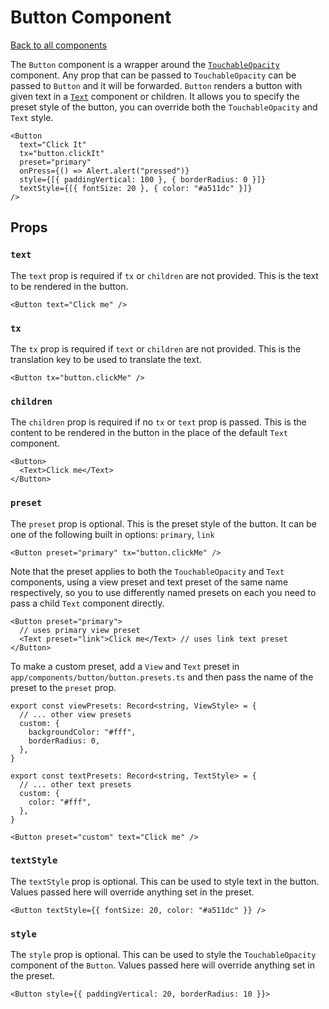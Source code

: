 # Button Component

[Back to all components](./Components.md)

The `Button` component is a wrapper around the [`TouchableOpacity`](https://reactnative.dev/docs/touchableopacity) component. Any prop that can be passed to `TouchableOpacity` can be passed to `Button` and it will be forwarded. `Button` renders a button with given text in a [`Text`](./Components-Text.md) component or children. It allows you to specify the preset style of the button, you can override both the `TouchableOpacity` and `Text` style.

```tsx
<Button
  text="Click It"
  tx="button.clickIt"
  preset="primary"
  onPress={() => Alert.alert("pressed")}
  style={[{ paddingVertical: 100 }, { borderRadius: 0 }]}
  textStyle={[{ fontSize: 20 }, { color: "#a511dc" }]}
/>
```

## Props

### `text`

The `text` prop is required if `tx` or `children` are not provided. This is the text to be rendered in the button.

```tsx
<Button text="Click me" />
```

### `tx`

The `tx` prop is required if `text` or `children` are not provided. This is the translation key to be used to translate the text.

```tsx
<Button tx="button.clickMe" />
```

### `children`

The `children` prop is required if no `tx` or `text` prop is passed. This is the content to be rendered in the button in the place of the default `Text` component.

```tsx
<Button>
  <Text>Click me</Text>
</Button>
```

### `preset`

The `preset` prop is optional. This is the preset style of the button. It can be one of the following built in options: `primary`, `link`

```tsx
<Button preset="primary" tx="button.clickMe" />
```

Note that the preset applies to both the `TouchableOpacity` and `Text` components, using a view preset and text preset of the same name respectively, so you to use differently named presets on each you need to pass a child `Text` component directly.

```tsx
<Button preset="primary">
  // uses primary view preset
  <Text preset="link">Click me</Text> // uses link text preset
</Button>
```

To make a custom preset, add a `View` and `Text` preset in `app/components/button/button.presets.ts` and then pass the name of the preset to the `preset` prop.

```tsx
export const viewPresets: Record<string, ViewStyle> = {
  // ... other view presets
  custom: {
    backgroundColor: "#fff",
    borderRadius: 0,
  },
}

export const textPresets: Record<string, TextStyle> = {
  // ... other text presets
  custom: {
    color: "#fff",
  },
}
```

```tsx
<Button preset="custom" text="Click me" />
```

### `textStyle`

The `textStyle` prop is optional. This can be used to style text in the button. Values passed here will override anything set in the preset.

```tsx
<Button textStyle={{ fontSize: 20, color: "#a511dc" }} />
```

### `style`

The `style` prop is optional. This can be used to style the `TouchableOpacity` component of the `Button`. Values passed here will override anything set in the preset.

```tsx
<Button style={{ paddingVertical: 20, borderRadius: 10 }}>
```

<!-- MAVERICKTODO: update the documentation with new component props  -->
